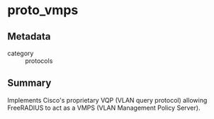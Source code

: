 # proto_vmps
## Metadata
<dl>
  <dt>category</dt><dd>protocols</dd>
</dl>

## Summary
Implements Cisco's proprietary VQP (VLAN query protocol) allowing FreeRADIUS to act as a VMPS (VLAN Management Policy
Server).

